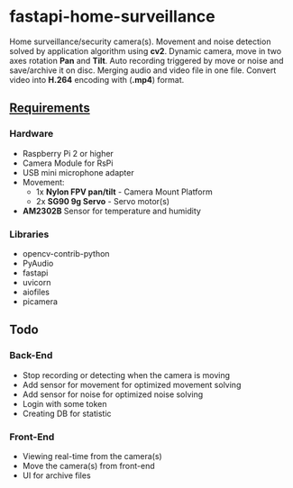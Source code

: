 # fastapi-home-surveillance

Home surveillance/security camera(s). 
Movement and noise detection solved by application algorithm using **cv2**. 
Dynamic camera, move in two axes rotation **Pan** and **Tilt**.
Auto recording triggered by move or noise and save/archive it on disc.
Merging audio and video file in one file.
Convert video into **H.264** encoding with (**.mp4**) format.


## [Requirements](/app/requirements.txt)

### Hardware
- Raspberry Pi 2 or higher
- Camera Module for RsPi
- USB mini microphone adapter
- Movement:
  - 1x **Nylon FPV pan/tilt** - Camera Mount Platform
  - 2x **SG90 9g Servo** - Servo motor(s)
- **AM2302B** Sensor for temperature and humidity

### Libraries
- opencv-contrib-python
- PyAudio
- fastapi
- uvicorn
- aiofiles
- picamera


## Todo

### Back-End
 - Stop recording or detecting when the camera is moving
 - Add sensor for movement for optimized movement solving
 - Add sensor for noise for optimized noise solving
 - Login with some token
 - Creating DB for statistic

### Front-End
- Viewing real-time from the camera(s) 
- Move the camera(s) from front-end
- UI for archive files